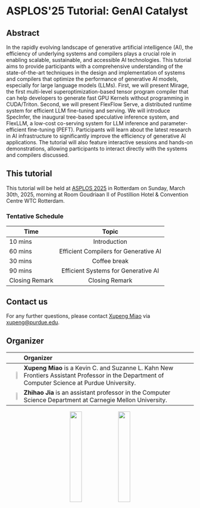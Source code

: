 # ASPLOS'25 Tutorial: GenAI Catalyst

## Abstract

In the rapidly evolving landscape of generative artificial intelligence (AI), the efficiency of underlying systems and compilers plays a crucial role in enabling scalable, sustainable, and accessible AI technologies. This tutorial aims to provide participants with a comprehensive understanding of the state-of-the-art techniques in the design and implementation of systems and compilers that optimize the performance of generative AI models, especially for large language models (LLMs). First, we will present Mirage, the first multi-level superoptimization-based tensor program compiler that can help developers to generate fast GPU Kernels without programming in CUDA/Triton. Second, we will present FlexFlow Serve, a distributed runtime system for efficient LLM fine-tuning and serving. We will introduce SpecInfer, the inaugural tree-based speculative inference system, and FlexLLM, a low-cost co-serving system for LLM inference and parameter-efficient fine-tuning (PEFT). Participants will learn about the latest research in AI infrastructure to significantly improve the efficiency of generative AI applications. The tutorial will also feature interactive sessions and hands-on demonstrations, allowing participants to interact directly with the systems and compilers discussed.

## This tutorial

This tutorial will be held at [ASPLOS 2025](https://www.asplos-conference.org/asplos2025/) in Rotterdam on Sunday, March 30th, 2025, morning at Room Goudriaan II of Postillion Hotel & Convention Centre WTC Rotterdam.

### Tentative Schedule

| Time  | Topic | 
| ------------- | :-------------: | 
|10 mins|Introduction|
|60 mins|Efficient Compilers for Generative AI|
|30 mins|Coffee break|
|90 mins|Efficient Systems for Generative AI|
|Closing Remark|Closing Remark|

## Contact us
For any further questions, please contact [Xupeng Miao](https://hsword.github.io) via <xupeng@purdue.edu>. 

## Organizer

|  |  Organizer |
| ------------- | :------------- |
| <img src="https://hsword.github.io/assets/img/photo_me.jpg" width=20% align=right> |**Xupeng Miao** is a Kevin C. and Suzanne L. Kahn New Frontiers Assistant Professor in the Department of Computer Science at Purdue University. |
|<img src="https://www.cs.cmu.edu/~zhihaoj2/photo.jpg" width=20% align=right>|**Zhihao Jia** is an assistant professor in the Computer Science Department at Carnegie Mellon University. |

<p align="center">
 <img src="https://www.asplos-conference.org/wp-content/uploads/2024/06/ASPLOS2025-Logo-black-1.png" width=25%>
 <img src="https://catalyst.cs.cmu.edu/img/logo/catalyst.svg" width=25%>
</p>
